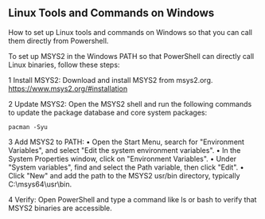 ## Linux Tools and Commands on Windows

How to set up Linux tools and commands on Windows so that you can call them directly from Powershell.

To set up MSYS2 in the Windows PATH so that PowerShell can directly call Linux binaries, follow these steps:

 1 Install MSYS2: Download and install MSYS2 from msys2.org.
    https://www.msys2.org/#installation

 2 Update MSYS2: Open the MSYS2 shell and run the following commands to update the package database and core system packages:

    pacman -Syu

 3 Add MSYS2 to PATH:
    • Open the Start Menu, search for "Environment Variables", and select "Edit the system environment variables".
    • In the System Properties window, click on "Environment Variables".
    • Under "System variables", find and select the Path variable, then click "Edit".
    • Click "New" and add the path to the MSYS2 usr/bin directory, typically C:\msys64\usr\bin.

 4 Verify: Open PowerShell and type a command like ls or bash to verify that MSYS2 binaries are accessible.

